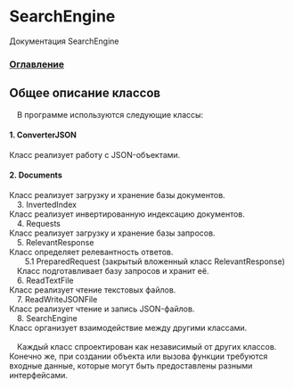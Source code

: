 # SearchEngine
Документация SearchEngine

### [Оглавление](../index.md)

## Общее описание классов
&emsp;В программе используются следующие классы:

#### 1. ConverterJSON
Класс реализует работу с JSON-объектами.
#### 2. Documents
Класс реализует загрузку и хранение базы документов.\
&emsp;3. InvertedIndex\
Класс реализует инвертированную индексацию документов.\
&emsp;4. Requests\
Класс реализует загрузку и хранение базы запросов.\
&emsp;5. RelevantResponse\
Класс определяет релевантность ответов.\
&emsp;&emsp;5.1 PreparedRequest (закрытый вложенный класс RelevantResponse)\
&emsp;Класс подготавливает базу запросов и хранит её.\
&emsp;6. ReadTextFile\
Класс реализует чтение текстовых файлов.\
&emsp;7. ReadWriteJSONFile\
Класс реализует чтение и запись JSON-файлов.\
&emsp;8. SearchEngine\
Класс организует взаимодействие между другими классами.\
\
&emsp;Каждый класс спроектирован как независимый от других классов. Конечно же, при создании объекта или вызова функции требуются входные данные, которые могут быть предоставлены разными интерфейсами.
